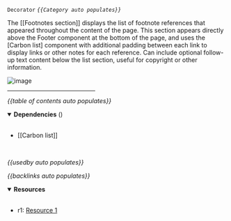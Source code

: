 `Decorator` <!-- category start -->_`{{Category auto populates}}`_<!-- category end -->

The [[Footnotes section]] displays the list of footnote references that appeared throughout the content of the page. This section appears directly above the Footer component at the bottom of the page, and uses the [Carbon list] component with additional padding between each link to display links or other notes for each reference. Can include optional follow-up text content below the list section, useful for copyright or other information.

![image](https://user-images.githubusercontent.com/15643582/146784615-25285f47-013a-45d1-9016-925c267f3807.jpg)

<hr width="40%" />

<!-- toc start open="true" depthStart="3" depthEnd="5" -->

_{{table of contents auto populates}}_

<!-- toc end -->

<details open="true">
  <summary><strong>Dependencies</strong> (<!-- dependencyCount start --><!-- dependencyCount end -->)</summary><br />

- [[Carbon list]]

<br />
</details>

<!-- usedby start -->

_{{usedby auto populates}}_

<!-- usedby end -->

<!-- backlinks start -->

_{{backlinks auto populates}}_

<!-- backlinks end -->

<a name="resources"></a>

<details open="true">
  <summary><strong>Resources</strong></summary><br />

- r1: [Resource 1](https://example.com)
